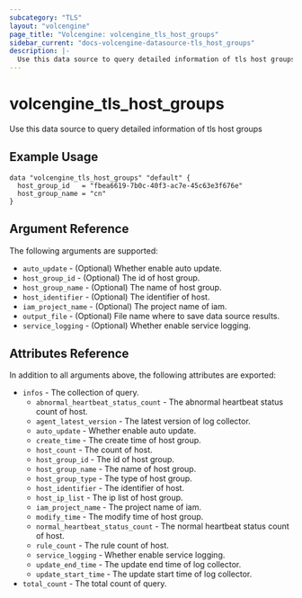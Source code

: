 ```yaml
---
subcategory: "TLS"
layout: "volcengine"
page_title: "Volcengine: volcengine_tls_host_groups"
sidebar_current: "docs-volcengine-datasource-tls_host_groups"
description: |-
  Use this data source to query detailed information of tls host groups
---
```

# volcengine_tls_host_groups
Use this data source to query detailed information of tls host groups
## Example Usage
```hcl
data "volcengine_tls_host_groups" "default" {
  host_group_id   = "fbea6619-7b0c-40f3-ac7e-45c63e3f676e"
  host_group_name = "cn"
}
```
## Argument Reference
The following arguments are supported:
* `auto_update` - (Optional) Whether enable auto update.
* `host_group_id` - (Optional) The id of host group.
* `host_group_name` - (Optional) The name of host group.
* `host_identifier` - (Optional) The identifier of host.
* `iam_project_name` - (Optional) The project name of iam.
* `output_file` - (Optional) File name where to save data source results.
* `service_logging` - (Optional) Whether enable service logging.

## Attributes Reference
In addition to all arguments above, the following attributes are exported:
* `infos` - The collection of query.
    * `abnormal_heartbeat_status_count` - The abnormal heartbeat status count of host.
    * `agent_latest_version` - The latest version of log collector.
    * `auto_update` - Whether enable auto update.
    * `create_time` - The create time of host group.
    * `host_count` - The count of host.
    * `host_group_id` - The id of host group.
    * `host_group_name` - The name of host group.
    * `host_group_type` - The type of host group.
    * `host_identifier` - The identifier of host.
    * `host_ip_list` - The ip list of host group.
    * `iam_project_name` - The project name of iam.
    * `modify_time` - The modify time of host group.
    * `normal_heartbeat_status_count` - The normal heartbeat status count of host.
    * `rule_count` - The rule count of host.
    * `service_logging` - Whether enable service logging.
    * `update_end_time` - The update end time of log collector.
    * `update_start_time` - The update start time of log collector.
* `total_count` - The total count of query.


